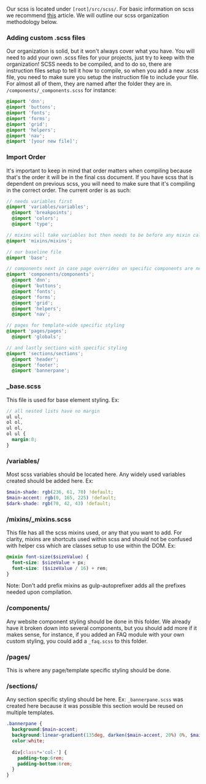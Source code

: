 Our scss is located under `[root]/src/scss/`. For basic information on scss we recommend [this](https://css-tricks.com/sass-style-guide/) article. We will outline our scss organization methodology below.

### Adding custom .scss files
Our organization is solid, but it won't always cover what you have. You will need to add your own .scss files for your projects, just try to keep with the organization! SCSS needs to be compiled, and to do so, there are instruction files setup to tell it how to compile, so when you add a new .scss file, you need to make sure you setup the instruction file to include your file. For almost all of them, they are named after the folder they are in. `/components/_components.scss` for instance:
```scss
@import 'dnn';
@import 'buttons';
@import 'fonts';
@import 'forms';
@import 'grid';
@import 'helpers';
@import 'nav';
@import '[your new file]';
```

### Import Order
It's important to keep in mind that order matters when compiling because that's the order it will be in the final css document. If you have scss that is dependent on previous scss, you will need to make sure that it's compiling in the correct order. The current order is as such:

```scss
// needs variables first
@import 'variables/variables';
  @import 'breakpoints';
  @import 'colors';
  @import 'type';

// mixins will take variables but then needs to be before any mixin calls
@import 'mixins/mixins';

// our baseline file
@import 'base';

// components next in case page overrides on specific components are needed
@import 'components/components';
  @import 'dnn';
  @import 'buttons';
  @import 'fonts';
  @import 'forms';
  @import 'grid';
  @import 'helpers';
  @import 'nav';

// pages for template-wide specific styling
@import 'pages/pages';
  @import 'globals';

// and lastly sections with specific styling
@import 'sections/sections';
  @import 'header';
  @import 'footer';
  @import 'bannerpane';
```

### _base.scss
This file is used for base element styling. Ex:
```scss
// all nested lists have no margin
ul ul,
ol ol,
ul ol,
ol ul {
  margin:0;
}
```

### /variables/
Most scss variables should be located here. Any widely used variables created should be added here. Ex:
```scss
$main-shade: rgb(236, 61, 70) !default;
$main-accent: rgb(0, 165, 225) !default;
$dark-shade: rgb(70, 42, 43) !default;
```

### /mixins/_mixins.scss
This file has all the scss mixins used, or any that you want to add. For clarity, mixins are shortcuts used within scss and should not be confused with helper css which are classes setup to use within the DOM. Ex:
```scss
@mixin font-size($sizeValue) {
  font-size: $sizeValue + px;
  font-size: ($sizeValue / 16) + rem;
}
```
Note: Don't add prefix mixins as gulp-autoprefixer adds all the prefixes needed upon compilation.

### /components/
Any website component styling should be done in this folder. We already have it broken down into several components, but you should add more if it makes sense, for instance, if you added an FAQ module with your own custom styling, you could add a `_faq.scss` to this folder.

### /pages/
This is where any page/template specific styling should be done.

### /sections/
Any section specific styling should be here. Ex: `_bannerpane.scss` was created here because it was possible this section would be reused on multiple templates.
```scss
.bannerpane {
  background:$main-accent;
  background:linear-gradient(135deg, darken($main-accent, 20%) 0%, $main-accent 50%, lighten($main-accent, 20%) 100%);
  color:white;
  
  div[class*='col-'] {
    padding-top:6rem;
    padding-bottom:6rem;
  }
}
```